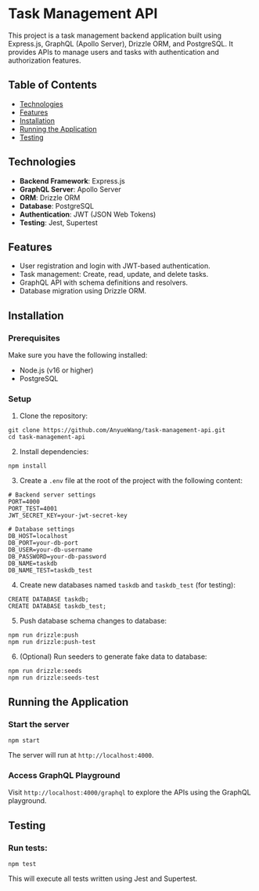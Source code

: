 # Task Management API

This project is a task management backend application built using Express.js, GraphQL (Apollo Server), Drizzle ORM, and PostgreSQL. It provides APIs to manage users and tasks with authentication and authorization features.

## Table of Contents

- [Technologies](#technologies)
- [Features](#features)
- [Installation](#installation)
- [Running the Application](#running-the-application)
- [Testing](#testing)

## Technologies

- **Backend Framework**: Express.js
- **GraphQL Server**: Apollo Server
- **ORM**: Drizzle ORM
- **Database**: PostgreSQL
- **Authentication**: JWT (JSON Web Tokens)
- **Testing**: Jest, Supertest

## Features

- User registration and login with JWT-based authentication.
- Task management: Create, read, update, and delete tasks.
- GraphQL API with schema definitions and resolvers.
- Database migration using Drizzle ORM.

## Installation

### Prerequisites

Make sure you have the following installed:

  - Node.js (v16 or higher)
  - PostgreSQL

### Setup

1. Clone the repository:

```
git clone https://github.com/AnyueWang/task-management-api.git
cd task-management-api
```

2. Install dependencies:

```
npm install
```

3. Create a `.env` file at the root of the project with the following content:

```
# Backend server settings
PORT=4000
PORT_TEST=4001
JWT_SECRET_KEY=your-jwt-secret-key

# Database settings
DB_HOST=localhost
DB_PORT=your-db-port
DB_USER=your-db-username
DB_PASSWORD=your-db-password
DB_NAME=taskdb
DB_NAME_TEST=taskdb_test
```

4. Create new databases named `taskdb` and `taskdb_test` (for testing):

```
CREATE DATABASE taskdb;
CREATE DATABASE taskdb_test;
```

5. Push database schema changes to database:

```
npm run drizzle:push
npm run drizzle:push-test
```

6. (Optional) Run seeders to generate fake data to database:

```
npm run drizzle:seeds
npm run drizzle:seeds-test
```

## Running the Application

### Start the server

```
npm start
```

The server will run at `http://localhost:4000`.

### Access GraphQL Playground

Visit `http://localhost:4000/graphql` to explore the APIs using the GraphQL playground.

## Testing

### Run tests:

```
npm test
```

This will execute all tests written using Jest and Supertest.


